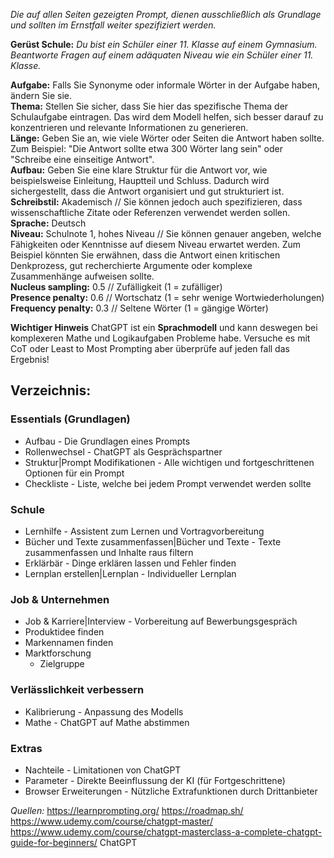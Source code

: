 *Die auf allen Seiten gezeigten Prompt, dienen ausschließlich als Grundlage und sollten im Ernstfall weiter spezifiziert werden.*

**Gerüst Schule:**
*Du bist ein Schüler einer 11. Klasse auf einem Gymnasium. Beantworte Fragen auf einem adäquaten Niveau wie ein Schüler einer 11. Klasse.*

**Aufgabe:** Falls Sie Synonyme oder informale Wörter in der Aufgabe haben, ändern Sie sie.  
**Thema:** Stellen Sie sicher, dass Sie hier das spezifische Thema der Schulaufgabe eintragen. Das wird dem Modell helfen, sich besser darauf zu konzentrieren und relevante Informationen zu generieren.  
**Länge:** Geben Sie an, wie viele Wörter oder Seiten die Antwort haben sollte. Zum Beispiel: "Die Antwort sollte etwa 300 Wörter lang sein" oder "Schreibe eine einseitige Antwort".  
**Aufbau:** Geben Sie eine klare Struktur für die Antwort vor, wie beispielsweise Einleitung, Hauptteil und Schluss. Dadurch wird sichergestellt, dass die Antwort organisiert und gut strukturiert ist.  
**Schreibstil:** Akademisch // Sie können jedoch auch spezifizieren, dass wissenschaftliche Zitate oder Referenzen verwendet werden sollen.  
**Sprache:** Deutsch  
**Niveau:** Schulnote 1, hohes Niveau // Sie können genauer angeben, welche Fähigkeiten oder Kenntnisse auf diesem Niveau erwartet werden. Zum Beispiel könnten Sie erwähnen, dass die Antwort einen kritischen Denkprozess, gut recherchierte Argumente oder komplexe Zusammenhänge aufweisen sollte.  
**Nucleus sampling:** 0.5 // Zufälligkeit (1 = zufälliger)  
**Presence penalty:** 0.6 // Wortschatz (1 = sehr wenige Wortwiederholungen)  
**Frequency penalty:** 0.3 // Seltene Wörter (1 = gängige Wörter)  

**Wichtiger Hinweis**
ChatGPT ist ein **Sprachmodell** und kann deswegen bei komplexeren Mathe und Logikaufgaben Probleme habe. Versuche es mit CoT oder Least to Most Prompting aber überprüfe auf jeden fall das Ergebnis!

## Verzeichnis:
### Essentials (Grundlagen)
- Aufbau - Die Grundlagen eines Prompts
- Rollenwechsel - ChatGPT als Gesprächspartner
- Struktur|Prompt Modifikationen - Alle wichtigen und fortgeschrittenen Optionen für ein Prompt
- Checkliste - Liste, welche bei jedem Prompt verwendet werden sollte

### Schule
- Lernhilfe - Assistent zum Lernen und Vortragvorbereitung
- Bücher und Texte zusammenfassen|Bücher und Texte - Texte zusammenfassen und Inhalte raus filtern
- Erklärbär - Dinge erklären lassen und Fehler finden
- Lernplan erstellen|Lernplan - Individueller Lernplan

### Job & Unternehmen
- Job & Karriere|Interview - Vorbereitung auf Bewerbungsgespräch
- Produktidee finden
- Markennamen finden
- Marktforschung
	- Zielgruppe

### Verlässlichkeit verbessern
- Kalibrierung - Anpassung des Modells
- Mathe - ChatGPT auf Mathe abstimmen

### Extras
- Nachteile - Limitationen von ChatGPT
- Parameter - Direkte Beeinflussung der KI (für Fortgeschrittene)
- Browser Erweiterungen - Nützliche Extrafunktionen durch Drittanbieter


*Quellen:*
https://learnprompting.org/
https://roadmap.sh/
https://www.udemy.com/course/chatgpt-master/
https://www.udemy.com/course/chatgpt-masterclass-a-complete-chatgpt-guide-for-beginners/
ChatGPT
